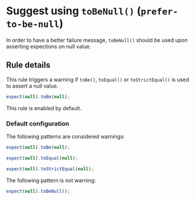 # Suggest using `toBeNull()` (`prefer-to-be-null`)

In order to have a better failure message, `toBeNull()` should be used upon
asserting expections on null value.

## Rule details

This rule triggers a warning if `toBe()`, `toEqual()` or `toStrictEqual()` is
used to assert a null value.

```js
expect(null).toBe(null);
```

This rule is enabled by default.

### Default configuration

The following patterns are considered warnings:

```js
expect(null).toBe(null);

expect(null).toEqual(null);

expect(null).toStrictEqual(null);
```

The following pattern is not warning:

```js
expect(null).toBeNull();
```
